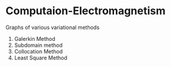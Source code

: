 # Computaion-Electromagnetism
Graphs of various variational methods
1) Galerkin Method 
2) Subdomain method
3) Collocation Method
4) Least Square Method
